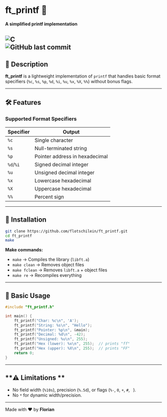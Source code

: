# **ft_printf** 📝  
**A simplified printf implementation**  

![C](https://img.shields.io/badge/C-00599C?logo=c&logoColor=white)  
![GitHub last commit](https://img.shields.io/github/last-commit/flotschilein/ft_printf)  
---

## **📖 Description**  
**ft_printf** is a lightweight implementation of `printf` that handles basic format specifiers (`%c`, `%s`, `%p`, `%d`, `%i`, `%u`, `%x`, `%X`, `%%`) without bonus flags.  

---

## **🛠️ Features**  

### **Supported Format Specifiers**  
| Specifier | Output                          |  
|-----------|---------------------------------|  
| `%c`      | Single character                |  
| `%s`      | Null-terminated string          |  
| `%p`      | Pointer address in hexadecimal  |  
| `%d`/`%i` | Signed decimal integer          |  
| `%u`      | Unsigned decimal integer        |  
| `%x`      | Lowercase hexadecimal           |  
| `%X`      | Uppercase hexadecimal           |  
| `%%`      | Percent sign                    |  

---

## **🚀 Installation**  
```bash
git clone https://github.com/flotschilein/ft_printf.git
cd ft_printf
make
```
**Make commands:**  
- `make` → Compiles the library (`libft.a`)  
- `make clean` → Removes object files  
- `make fclean` → Removes `libft.a` + object files  
- `make re` → Recompiles everything  

---

## **📜 Basic Usage**  
```c
#include "ft_printf.h"

int main() {
    ft_printf("Char: %c\n", 'A');
    ft_printf("String: %s\n", "Hello");
    ft_printf("Pointer: %p\n", &main);
    ft_printf("Decimal: %d\n", -42);
    ft_printf("Unsigned: %u\n", 255);
    ft_printf("Hex (lower): %x\n", 255);  // prints "ff"
    ft_printf("Hex (upper): %X\n", 255);  // prints "FF"
    return 0;
}
```
---

## **⚠️ Limitations **  
- No field width (`%10s`), precision (`%.5d`), or flags (`%-`, `0`, `+`, `#`, ` `).  
- No `*` for dynamic width/precision.  

---

Made with ❤️ by **Florian**  
